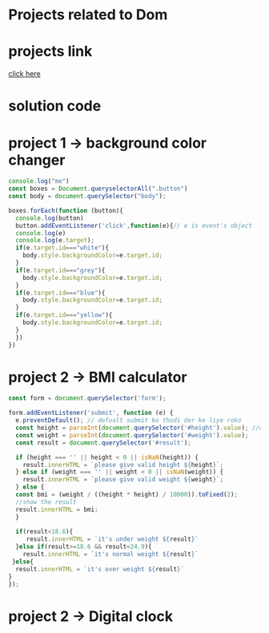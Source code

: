 # Projects related to Dom

# projects link
[click here](https://stackblitz.com/edit/dom-project-chaiaurcode?file=1-colorChanger%2Findex.html)


# solution code


# project 1 -> background color changer
```javascript
console.log("me")
const boxes = Document.queryselectorAll(".button")
const body = document.querySelector("body");

boxes.forEach(function (button){
  console.log(button)
  button.addEventListener('click',function(e){// e is event's object
  console.log(e)
  console.log(e.target);
  if(e.target.id==="white"){
    body.style.backgroundColor=e.target.id;
  }
  if(e.target.id==="grey"){
    body.style.backgroundColor=e.target.id;
  }
  if(e.target.id==="blue"){
    body.style.backgroundColor=e.target.id;
  }
  if(e.target.id==="yellow"){
    body.style.backgroundColor=e.target.id;
  }
  })
})

```
# project 2 -> BMI calculator

```javascript
const form = document.querySelector('form');

form.addEventListener('submit', function (e) {
  e.preventDefault(); // defualt submit ko thodi der ke liye roko
  const height = parseInt(document.querySelector('#height').value); //chuki value string me aayegi isliye use typecast karege
  const weight = parseInt(document.querySelector('#weight').value);
  const result = document.querySelector('#result');

  if (height === '' || height < 0 || isNaN(height)) {
    result.innerHTML = `please give valid height ${height}`;
  } else if (weight === '' || weight < 0 || isNaN(weight)) {
    result.innerHTML = `please give valid weight ${weight}`;
  } else {
  const bmi = (weight / ((height * height) / 10000)).toFixed(2);
  //show the result
  result.innerHTML = bmi;
  }
  
  if(result<18.6){
     result.innerHTML = `it's under weight ${result}`
  }else if(result>=18.6 && result<24.9){
    result.innerHTML = `it's normal weight ${result}`
 }else{
  result.innerHTML = `it's over weight ${result}`
}
});

```

# project 2 -> Digital clock

```javascript


```

